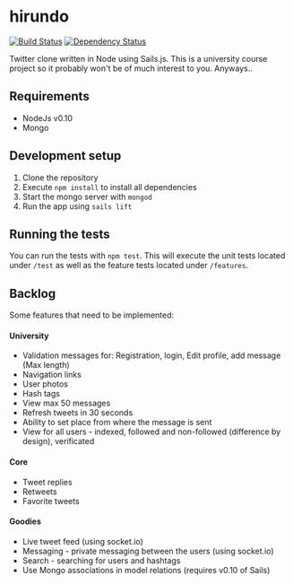 # hirundo

[![Build Status](https://travis-ci.org/s2gatev/hirundo.png?branch=master)](https://travis-ci.org/s2gatev/hirundo)
[![Dependency Status](https://gemnasium.com/s2gatev/hirundo.png)](https://gemnasium.com/s2gatev/hirundo)

Twitter clone written in Node using Sails.js. This is a university course project so it probably won't be of much interest to you. Anyways..

## Requirements
* NodeJs v0.10
* Mongo

## Development setup
1. Clone the repository
2. Execute `npm install` to install all dependencies
3. Start the mongo server with `mongod`
4. Run the app using `sails lift`

## Running the tests
You can run the tests with `npm test`. This will execute the unit tests located under `/test` as well as the feature tests located under `/features`.

## Backlog
Some features that need to be implemented:

#### University
* Validation messages for: Registration, login, Edit profile, add message (Max length)
* Navigation links
* User photos
* Hash tags
* View max 50 messages
* Refresh tweets in 30 seconds
* Ability to set place from where the message is sent
* View for all users - indexed, followed and non-followed (difference by design), verificated

#### Core
* Tweet replies
* Retweets
* Favorite tweets

#### Goodies
* Live tweet feed (using socket.io)
* Messaging - private messaging between the users (using socket.io)
* Search - searching for users and hashtags
* Use Mongo associations in model relations (requires v0.10 of Sails)
